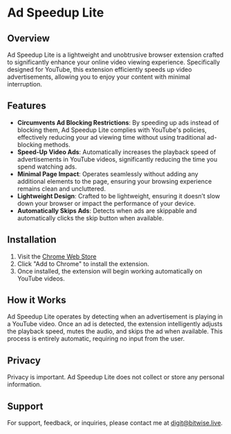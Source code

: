 # Ad Speedup Lite

## Overview
Ad Speedup Lite is a lightweight and unobtrusive browser extension crafted to significantly enhance your online video viewing experience. Specifically designed for YouTube, this extension efficiently speeds up video advertisements, allowing you to enjoy your content with minimal interruption.

## Features
- **Circumvents Ad Blocking Restrictions**: By speeding up ads instead of blocking them, Ad Speedup Lite complies with YouTube's policies, effectively reducing your ad viewing time without using traditional ad-blocking methods.
- **Speed-Up Video Ads**: Automatically increases the playback speed of advertisements in YouTube videos, significantly reducing the time you spend watching ads.
- **Minimal Page Impact**: Operates seamlessly without adding any additional elements to the page, ensuring your browsing experience remains clean and uncluttered.
- **Lightweight Design**: Crafted to be lightweight, ensuring it doesn’t slow down your browser or impact the performance of your device.
- **Automatically Skips Ads**: Detects when ads are skippable and automatically clicks the skip button when available.

## Installation
1. Visit the [Chrome Web Store](https://chromewebstore.google.com/u/1/detail/ad-speedup-lite-lightweig/bfihooeagoinnndfehldcbfhcdgkdlie)
2. Click "Add to Chrome" to install the extension.
3. Once installed, the extension will begin working automatically on YouTube videos.

## How it Works
Ad Speedup Lite operates by detecting when an advertisement is playing in a YouTube video. Once an ad is detected, the extension intelligently adjusts the playback speed, mutes the audio, and skips the ad when available. This process is entirely automatic, requiring no input from the user.

## Privacy
Privacy is important. Ad Speedup Lite does not collect or store any personal information. 

## Support
For support, feedback, or inquiries, please contact me at [digit@bitwise.live](mailto:digit@bitwise.live).
